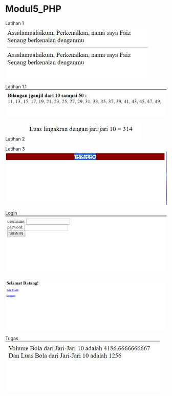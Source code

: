 # Modul5_PHP
Latihan 1
![alt text](https://github.com/faizdiandra/Modul5_PHP/blob/master/Latihan1.JPG)



Latihan 1.1
![alt text](https://github.com/faizdiandra/Modul5_PHP/blob/master/Latihan1.1.JPG)



Latihan 2 
![alt text](https://github.com/faizdiandra/Modul5_PHP/blob/master/Latihan2.JPG)



Latihan 3 
![alt text](https://github.com/faizdiandra/Modul5_PHP/blob/master/Latihan3.JPG)




Login
![alt text](https://github.com/faizdiandra/Modul5_PHP/blob/master/Login.JPG)



![alt text](https://github.com/faizdiandra/Modul5_PHP/blob/master/Tugas1.JPG)




Tugas
![atlt text](https://github.com/faizdiandra/Modul5_PHP/blob/master/Tugas.JPG)
